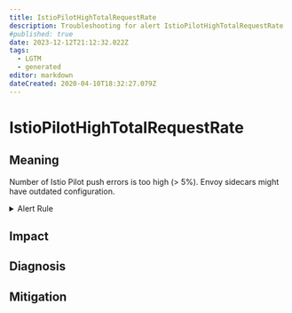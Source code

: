 ```yaml
---
title: IstioPilotHighTotalRequestRate
description: Troubleshooting for alert IstioPilotHighTotalRequestRate
#published: true
date: 2023-12-12T21:12:32.022Z
tags: 
  - LGTM
  - generated
editor: markdown
dateCreated: 2020-04-10T18:32:27.079Z
---
```


# IstioPilotHighTotalRequestRate

## Meaning
[//]: # "Short paragraph that explains what the alert means"
Number of Istio Pilot push errors is too high (> 5%). Envoy sidecars might have outdated configuration.

<details>
  <summary>Alert Rule</summary>

{{% rule "istio/istio-internal.yml" "IstioPilotHighTotalRequestRate" %}}

<!-- Rule when generated

```yaml
alert: IstioPilotHighTotalRequestRate
expr: sum(rate(pilot_xds_push_errors[1m])) / sum(rate(pilot_xds_pushes[1m])) * 100 > 5
for: 1m
labels:
    severity: warning
annotations:
    summary: Istio Pilot high total request rate (instance {{ $labels.instance }})
    description: |-
        Number of Istio Pilot push errors is too high (> 5%). Envoy sidecars might have outdated configuration.
          VALUE = {{ $value }}
          LABELS = {{ $labels }}
    runbook: https://github.com/srerun/prometheus-alerts/blob/main/content/runbooks/istio-internal/IstioPilotHighTotalRequestRate.md

```

-->

</details>


## Impact
[//]: # "What could / will happen if the alert is not addressed"



## Diagnosis
[//]: # "Steps to take to identify the cause of the problem"



## Mitigation
[//]: # "The steps necessary to resolve the alert"
